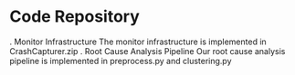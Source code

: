 # Code Repository
. Monitor Infrastructure
   The monitor infrastructure is implemented in CrashCapturer.zip
. Root Cause Analysis Pipeline
    Our root cause analysis pipeline is implemented in preprocess.py and clustering.py
